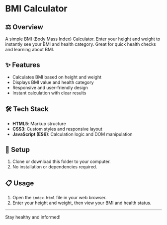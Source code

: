 # BMI Calculator

## ⚖️ Overview

A simple BMI (Body Mass Index) Calculator. Enter your height and weight to instantly see your BMI and health category. Great for quick health checks and learning about BMI.

## ✨ Features

- Calculates BMI based on height and weight
- Displays BMI value and health category
- Responsive and user-friendly design
- Instant calculation with clear results

## 🛠️ Tech Stack

- **HTML5**: Markup structure
- **CSS3**: Custom styles and responsive layout
- **JavaScript (ES6)**: Calculation logic and DOM manipulation

## 🚀 Setup

1. Clone or download this folder to your computer.
2. No installation or dependencies required.

## 📋 Usage

1. Open the `index.html` file in your web browser.
2. Enter your height and weight, then view your BMI and health status.

---

Stay healthy and informed!
